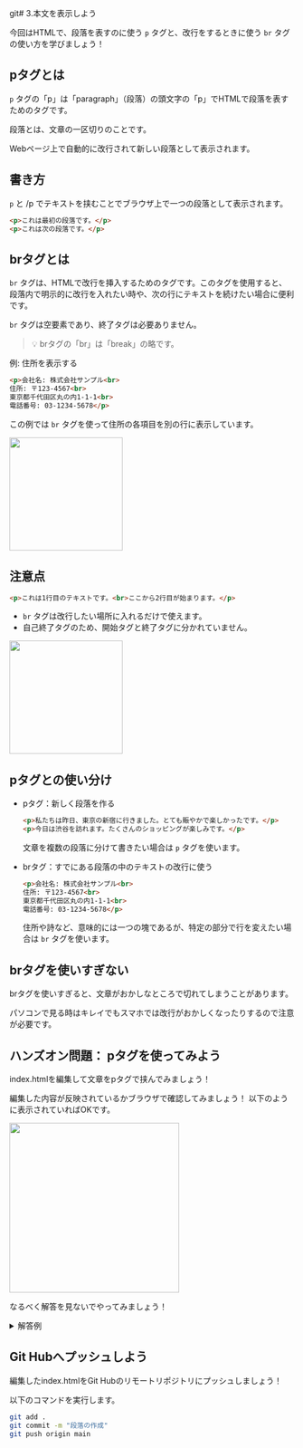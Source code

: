 git# 3.本文を表示しよう

今回はHTMLで、段落を表すのに使う `p` タグと、改行をするときに使う `br` タグの使い方を学びましょう！

## pタグとは


`p` タグの「p」は「paragraph」（段落）の頭文字の「p」でHTMLで段落を表すためのタグです。

段落とは、文章の一区切りのことです。

Webページ上で自動的に改行されて新しい段落として表示されます。

## 書き方


`p` と /p でテキストを挟むことでブラウザ上で一つの段落として表示されます。

```html
<p>これは最初の段落です。</p>
<p>これは次の段落です。</p>
```

## brタグとは


`br` タグは、HTMLで改行を挿入するためのタグです。このタグを使用すると、段落内で明示的に改行を入れたい時や、次の行にテキストを続けたい場合に便利です。

`br` タグは空要素であり、終了タグは必要ありません。


> 💡  brタグの「br」は「break」の略です。


例: 住所を表示する

```html
<p>会社名: 株式会社サンプル<br>
住所: 〒123-4567<br>
東京都千代田区丸の内1-1-1<br>
電話番号: 03-1234-5678</p>
```

この例では `br` タグを使って住所の各項目を別の行に表示しています。

<img src="https://github.com/user-attachments/assets/2e57eda4-d883-4c86-bf40-2425c0cfaaaf" width=200>

## 注意点


```html
<p>これは1行目のテキストです。<br>ここから2行目が始まります。</p>
```

- `br` タグは改行したい場所に入れるだけで使えます。
- 自己終了タグのため、開始タグと終了タグに分かれていません。

<img src="https://github.com/user-attachments/assets/f12bcc91-bd95-4b72-9951-dc807a0c8c9d" width=200>

## pタグとの使い分け

- pタグ：新しく段落を作る
    
    ```html
    <p>私たちは昨日、東京の新宿に行きました。とても賑やかで楽しかったです。</p>
    <p>今日は渋谷を訪れます。たくさんのショッピングが楽しみです。</p>
    ```
    
    文章を複数の段落に分けて書きたい場合は `p` タグを使います。
    
- brタグ：すでにある段落の中のテキストの改行に使う
    
    ```html
    <p>会社名: 株式会社サンプル<br>
    住所: 〒123-4567<br>
    東京都千代田区丸の内1-1-1<br>
    電話番号: 03-1234-5678</p>
    ```
    
    住所や詩など、意味的には一つの塊であるが、特定の部分で行を変えたい場合は `br` タグを使います。
    

## brタグを使いすぎない


brタグを使いすぎると、文章がおかしなところで切れてしまうことがあります。

パソコンで見る時はキレイでもスマホでは改行がおかしくなったりするので注意が必要です。

## ハンズオン問題： pタグを使ってみよう


index.htmlを編集して文章をpタグで挟んでみましょう！

編集した内容が反映されているかブラウザで確認してみましょう！
以下のように表示されていればOKです。

<img src="https://github.com/user-attachments/assets/5d949bbf-2bae-4fe5-94b4-67d0711efd1b" width=300>

なるべく解答を見ないでやってみましょう！

<details>
<summary>解答例</summary>
    
```html
<p>HTMLは、ウェブページを作るための言語です。</p>

<p>タグを使ってテキストや画像を表示できます。</p>

<p>ブラウザはタグを解釈して、ページを適切に表示します。</p>
```
    

</details>

## Git Hubへプッシュしよう


編集したindex.htmlをGit Hubのリモートリポジトリにプッシュしましょう！

以下のコマンドを実行します。

```bash
git add .
git commit -m "段落の作成"
git push origin main
```
